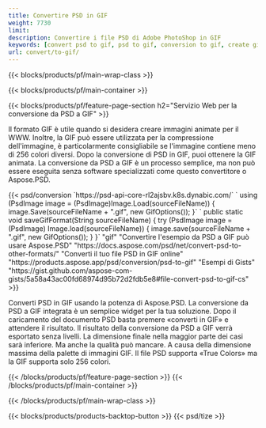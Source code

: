 ```yaml
---
title: Convertire PSD in GIF
weight: 7730
limit: 
description: Convertire i file PSD di Adobe PhotoShop in GIF
keywords: [convert psd to gif, psd to gif, conversion to gif, create gif from psd, print psd as gif]
url: convert/to-gif/
---
```


{{< blocks/products/pf/main-wrap-class >}}

{{< blocks/products/pf/main-container >}}

{{< blocks/products/pf/feature-page-section h2="Servizio Web per la conversione da PSD a GIF" >}}
<p>Il formato GIF è utile quando si desidera creare immagini animate per il WWW. Inoltre, la GIF può essere utilizzata per la compressione dell'immagine, è particolarmente consigliabile se l'immagine contiene meno di 256 colori diversi. Dopo la conversione di PSD in GIF, puoi ottenere la GIF animata. La conversione da PSD a GIF è un processo semplice, ma non può essere eseguita senza software specializzati come questo convertitore o Aspose.PSD.</p>
{{< psd/conversion `https://psd-api-core-rl2ajsbv.k8s.dynabic.com/` 
`    using (PsdImage image = (PsdImage)Image.Load(sourceFileName))
    {
        image.Save(sourceFileName + ".gif",  new GifOptions());
    }` 
	`    public static void saveGifFormat(String sourceFileName) {
        try (PsdImage image = (PsdImage) Image.load(sourceFileName)) {
            image.save(sourceFileName + ".gif", new GifOptions());
        }
    }` 
"gif" 
"Convertire l'esempio da PSD a GIF può usare Aspose.PSD"  "https://docs.aspose.com/psd/net/convert-psd-to-other-formats/" 
"Converti il tuo file PSD in GIF online" "https://products.aspose.app/psd/conversion/psd-to-gif" 
"Esempi di Gists" "https://gist.github.com/aspose-com-gists/5a58a43ac00fd68974d95b72d2fdb5e8#file-convert-psd-to-gif-cs" >}}
<p>Converti PSD in GIF usando la potenza di Aspose.PSD. La conversione da PSD a GIF integrata è un semplice widget per la tua soluzione. Dopo il caricamento del documento PSD basta premere «converti in GIF» e attendere il risultato. Il risultato della conversione da PSD a GIF verrà esportato senza livelli. La dimensione finale nella maggior parte dei casi sarà inferiore. Ma anche la qualità può mancare. A causa della dimensione massima della palette di immagini GIF. Il file PSD supporta «True Colors» ma la GIF supporta solo 256 colori. </p>
{{< /blocks/products/pf/feature-page-section >}}
{{< /blocks/products/pf/main-container >}}


{{< /blocks/products/pf/main-wrap-class >}}

{{< blocks/products/products-backtop-button >}}
{{< psd/tize >}}
